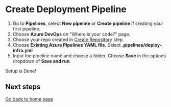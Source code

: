 # Create Deployment Pipeline

1. Go to **Pipelines**, select **New pipeline** or **Create pipeline** if creating your first pipeline.
2. Choose **Azure DevOps** on "Where is your code?" page.
3. Choose your repo created in [Create Repository](./Create-Repository.md) step.
4. Choose **Existing Azure Pipelines YAML file**. Select **.pipelines/deploy-infra.yml**
5. Input the pipeline name and choose a folder. Choose **Save** in the options dropdown of **Save and run**.

Setup is Done!

## Next steps
[Go back to home page](../README.md)
